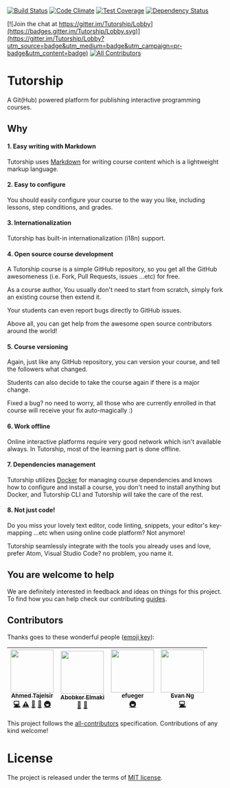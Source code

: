 
[![Build Status](https://travis-ci.org/tutorship/tutorship.svg?branch=master)](https://travis-ci.org/tutorship/tutorship)
[![Code Climate](https://codeclimate.com/github/tutorship/tutorship/badges/gpa.svg)](https://codeclimate.com/github/tutorship/tutorship)
[![Test Coverage](https://codeclimate.com/github/tutorship/tutorship/badges/coverage.svg)](https://codeclimate.com/github/tutorship/tutorship/coverage)
[![Dependency Status](https://gemnasium.com/badges/github.com/tutorship/tutorship.svg)](https://gemnasium.com/github.com/tutorship/tutorship)

[![Join the chat at https://gitter.im/Tutorship/Lobby](https://badges.gitter.im/Tutorship/Lobby.svg)](https://gitter.im/Tutorship/Lobby?utm_source=badge&utm_medium=badge&utm_campaign=pr-badge&utm_content=badge)
[![All Contributors](https://img.shields.io/badge/all_contributors-4-orange.svg?style=flat-square)](#contributors)

# Tutorship

A Git(Hub) powered platform for publishing interactive programming courses.

## Why

#### 1. Easy writing with Markdown

Tutorship uses [Markdown][markdown] for writing course content which is a lightweight markup language.

[markdown]: https://en.wikipedia.org/wiki/Markdown

#### 2. Easy to configure

You should easily configure your course to the way you like, including lessons, step conditions, and grades.

#### 3. Internationalization

Tutorship has built-in internationalization (i18n) support.

#### 4. Open source course development

A Tutorship course is a simple GitHub repository, so you get all the GitHub awesomeness (i.e. Fork, Pull Requests, issues ...etc) for free.

As a course author, You usually don't need to start from scratch, simply fork an existing course then extend it.

Your students can even report bugs directly to GitHub issues.

Above all, you can get help from the awesome open source contributors around the world!

#### 5. Course versioning

Again, just like any GitHub repository, you can version your course, and tell the followers what changed.

Students can also decide to take the course again if there is a major change.

Fixed a bug? no need to worry, all those who are currently enrolled in that course will receive your fix auto-magically :)

#### 6. Work offline

Online interactive platforms require very good network which isn't available always. In Tutorship, most of the learning part is done offline.

#### 7. Dependencies management

Tutorship utilizes [Docker][docker] for managing course dependencies and knows how to configure and install a course, you don't need to install anything but Docker, and Tutorship CLI and Tutorship will take the care of the rest.

[docker]: https://docker.com

#### 8. Not just code!

Do you miss your lovely text editor, code linting, snippets, your editor's key-mapping ...etc when using online code platform? Not anymore!

Tutorship seamlessly integrate with the tools you already uses and love, prefer Atom, Visual Studio Code? no problem, you name it.

## You are welcome to help

We are definitely interested in feedback and ideas on things for this project. To find how you can help check our contributing [guides](./CONTRIBUTING.md).

## Contributors

Thanks goes to these wonderful people ([emoji key](https://github.com/kentcdodds/all-contributors#emoji-key)):

<!-- Possible contribution types are:
  code: 💻
  plugin: 🔌
  tool: 🔧
  infra: 🚇
  doc: 📖
  translation: 🌍
  question: 💬
  test: ⚠️
  bug: 🐛
  example: 💡
  blog: 📝
  tutorial: ✅
  video: 📹
  talk: 📢
  design: 🎨
  review: 👀
  financial: 💵
  fundingFinding: 🔍
  eventOrganizing: 📋
-->

<!-- ALL-CONTRIBUTORS-LIST:START - Do not remove or modify this section -->
| [<img src="https://avatars2.githubusercontent.com/u/12673605?v=3" width="100px;"/><br /><sub>Ahmed Tajelsir</sub>](https://github.com/ahmed-taj)<br />[💻](https://github.com/tutorship/tutorship/commits?author=ahmed-taj "Code") [⚠️](https://github.com/tutorship/tutorship/commits?author=ahmed-taj "Tests") [🎨](#design-ahmed-taj "Design") [📖](https://github.com/tutorship/tutorship/commits?author=ahmed-taj "Documentation") [🚇](#infra-ahmed-taj "Infrastructure (Hosting, Build-Tools, etc)") | [<img src="https://avatars2.githubusercontent.com/u/27720566?v=3" width="100px;"/><br /><sub>Abobker Elmaki</sub>](https://github.com/abobkerElmaki)<br />[🎨](#design-abobkerElmaki "Design") [👀](#review-abobkerElmaki "Reviewed Pull Requests") | [<img src="https://avatars0.githubusercontent.com/u/2053833?v=3" width="100px;"/><br /><sub>efueger</sub>](https://github.com/efueger)<br />[🚇](#infra-efueger "Infrastructure (Hosting, Build-Tools, etc)") | [<img src="https://avatars0.githubusercontent.com/u/15055726?v=3" width="100px;"/><br /><sub>Evan Ng</sub>](https://evanng.com)<br />[💻](https://github.com/tutorship/tutorship/commits?author=evanscloud "Code") |
| :---: | :---: | :---: | :---: |
<!-- ALL-CONTRIBUTORS-LIST:END -->

This project follows the [all-contributors](https://github.com/kentcdodds/all-contributors) specification. Contributions of any kind welcome!

# License

The project is released under the terms of [MIT license](./LICENSE).
